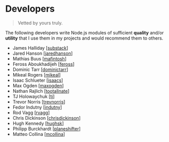 Developers
===
> Vetted by yours truly.

The following developers write Node.js modules of sufficient __quality__ and/or __utility__ that I use them in my projects and would recommend them to others.

*   James Halliday [[substack](https://github.com/substack)]
*   Jared Hanson [[jaredhanson](https://github.com/jaredhanson)]
*   Mathias Buus [[mafintosh](https://github.com/mafintosh)]
*   Feross Aboukhadijeh [[feross](https://github.com/feross)]
*   Dominic Tarr [[dominictarr](https://github.com/dominictarr)]
*   Mikeal Rogers [[mikeal](https://github.com/mikeal)]
*   Isaac Schlueter [[isaacs](https://github.com/isaacs)]
*   Max Ogden [[maxogden](https://github.com/maxogden)]
*   Nathan Rajlich [[tootallnate](https://github.com/TooTallNate)]
*   TJ Holowaychuk [[tj](https://github.com/tj)]
*   Trevor Norris [[trevnorris](https://github.com/trevnorris)]
*   Fedor Indutny [[indutny](https://github.com/indutny)]
*   Rod Vagg [[rvagg](https://github.com/rvagg)]
*   Chris Dickinson [[chrisdickinson](https://github.com/chrisdickinson)]
*   Hugh Kennedy [[hughsk](https://github.com/hughsk/)]
*   Philipp Burckhardt [[planeshifter](https://github.com/Planeshifter)]
*   Matteo Collina [[mcollina](https://github.com/mcollina)]



